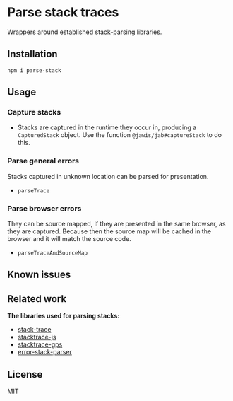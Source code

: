# Parse stack traces

Wrappers around established stack-parsing libraries.

## Installation

```
npm i parse-stack
```

## Usage

### Capture stacks

- Stacks are captured in the runtime they occur in, producing a `CapturedStack`
  object. Use the function `@jawis/jab#captureStack` to do this.

### Parse general errors

Stacks captured in unknown location can be parsed for presentation.

- `parseTrace`

### Parse browser errors

They can be source mapped, if they are presented in the same browser, as they
are captured. Because then the source map will be cached in the browser and it
will match the source code.

- `parseTraceAndSourceMap`

## Known issues

## Related work

**The libraries used for parsing stacks:**

- [stack-trace](https://www.npmjs.com/package/stack-trace)
- [stacktrace-js](https://www.npmjs.com/package/stacktrace-js)
- [stacktrace-gps](https://www.npmjs.com/package/stacktrace-gps)
- [error-stack-parser](https://www.npmjs.com/package/error-stack-parser)

## License

MIT
